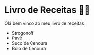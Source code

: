 # Livro de Receitas :man_cook:

Olá bem vindo ao meu livro de receitas
+ Strogonoff
+ Pavê
+ Suco de Cenoura
+ Bolo de Cenoura


